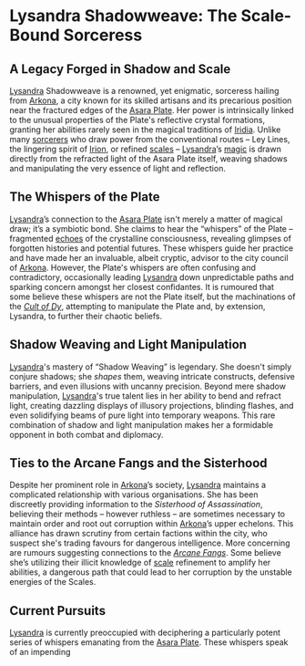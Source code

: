 # Lysandra Shadowweave: The Scale-Bound Sorceress

## A Legacy Forged in Shadow and Scale

[Lysandra](/raw/20250501/character/lysandra.md) Shadowweave is a renowned, yet enigmatic, sorceress hailing from [Arkona](/geography/settlement/city/arkona.md), a city known for its skilled artisans and its precarious position near the fractured edges of the [Asara Plate](/geography/scale/asara-plate.md). Her power is intrinsically linked to the unusual properties of the Plate's reflective crystal formations, granting her abilities rarely seen in the magical traditions of [Iridia](/geography/world/iridia.md). Unlike many [sorcerers](/raw/20250501/sorcerer/sorcerers.md) who draw power from the conventional routes – Ley Lines, the lingering spirit of [Irion](/being/deity/irion.md), or refined [scales](/geography/landmark/scale.md) – [Lysandra](/raw/20250504/character/lysandra.md)’s [magic](/structure/mechanic/magic.md) is drawn directly from the refracted light of the Asara Plate itself, weaving shadows and manipulating the very essence of light and reflection.

## The Whispers of the Plate

[Lysandra](/raw/20250501/character/lysandra.md)’s connection to the [Asara Plate](/geography/scale/asara-plate.md) isn't merely a matter of magical draw; it’s a symbiotic bond. She claims to hear the “whispers” of the Plate – fragmented [echoes](/raw/20250501/soul/echoes.md) of the crystalline consciousness, revealing glimpses of forgotten histories and potential futures. These whispers guide her practice and have made her an invaluable, albeit cryptic, advisor to the city council of [Arkona](/geography/settlement/city/arkona.md). However, the Plate's whispers are often confusing and contradictory, occasionally leading [Lysandra](/raw/20250504/character/lysandra.md) down unpredictable paths and sparking concern amongst her closest confidantes. It is rumoured that some believe these whispers are not the Plate itself, but the machinations of the *[Cult of Dy](/structure/society/factions/cult-of-dy.md)*, attempting to manipulate the Plate and, by extension, Lysandra, to further their chaotic beliefs.

## Shadow Weaving and Light Manipulation

[Lysandra](/raw/20250501/character/lysandra.md)'s mastery of “Shadow Weaving” is legendary. She doesn't simply conjure shadows; she *shapes* them, weaving intricate constructs, defensive barriers, and even illusions with uncanny precision. Beyond mere shadow manipulation, [Lysandra](/raw/20250504/character/lysandra.md)'s true talent lies in her ability to bend and refract light, creating dazzling displays of illusory projections, blinding flashes, and even solidifying beams of pure light into temporary weapons. This rare combination of shadow and light manipulation makes her a formidable opponent in both combat and diplomacy.

## Ties to the Arcane Fangs and the Sisterhood

Despite her prominent role in [Arkona](/geography/settlement/city/arkona.md)’s society, [Lysandra](/raw/20250501/character/lysandra.md) maintains a complicated relationship with various organisations. She has been discreetly providing information to the *Sisterhood of Assassination*, believing their methods – however ruthless – are sometimes necessary to maintain order and root out corruption within [Arkona](/raw/20250501/city/arkona.md)’s upper echelons. This alliance has drawn scrutiny from certain factions within the city, who suspect she's trading favours for dangerous intelligence. More concerning are rumours suggesting connections to the *[Arcane Fangs](/structure/society/factions/arcane-fangs.md)*. Some believe she’s utilizing their illicit knowledge of [scale](/geography/landmark/scale.md) refinement to amplify her abilities, a dangerous path that could lead to her corruption by the unstable energies of the Scales.

## Current Pursuits

[Lysandra](/raw/20250501/character/lysandra.md) is currently preoccupied with deciphering a particularly potent series of whispers emanating from the [Asara Plate](/geography/scale/asara-plate.md). These whispers speak of an impending 
